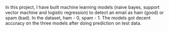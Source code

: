 In this project, I have built machine learning models (naive bayes, support vector machine and logistic regression) to detect an email as ham (good) or spam (bad).
In the dataset, ham - 0, spam - 1. The models got decent accuracy on the three models after doing prediction on test data.
